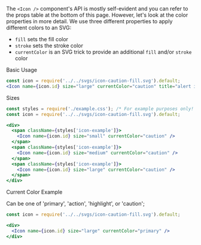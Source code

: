 The `<Icon />` component's API is mostly self-evident and you can refer to the props table at the bottom of this page.
However, let's look at the color properties in more detail.
We use three different properties to apply different colors to an SVG:

- `fill` sets the fill color
- `stroke` sets the stroke color
- `currentColor` is an SVG trick to provide an additional `fill` and/or `stroke` color

Basic Usage

```jsx
const icon = require('../../svgs/icon-caution-fill.svg').default;
<Icon name={icon.id} size="large" currentColor="caution" title="alert icon" />
```
Sizes

```jsx
const styles = require('./example.css'); /* For example purposes only! */
const icon = require('../../svgs/icon-caution-fill.svg').default;

<div>
  <span className={styles['icon-example']}>
    <Icon name={icon.id} size="small" currentColor="caution" />
  </span>
  <span className={styles['icon-example']}>
    <Icon name={icon.id} size="medium" currentColor="caution" />
  </span>
  <span className={styles['icon-example']}>
    <Icon name={icon.id} size="large" currentColor="caution" />
  </span>
</div>
```

Current Color Example

Can be one of 'primary', 'action', 'highlight', or 'caution';

```jsx
const icon = require('../../svgs/icon-caution-fill.svg').default;

<div>
  <Icon name={icon.id} size="large" currentColor="primary" />
</div>
```
